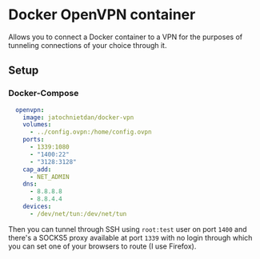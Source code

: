 # Docker OpenVPN container
Allows you to connect a Docker container to a VPN for the purposes of tunneling connections of your choice through it.

## Setup

### Docker-Compose
```yaml
  openvpn:
    image: jatochnietdan/docker-vpn
    volumes:
      - ../config.ovpn:/home/config.ovpn
    ports: 
      - 1339:1080
      - "1400:22"
      - "3128:3128"
    cap_add:
      - NET_ADMIN
    dns:
      - 8.8.8.8
      - 8.8.4.4
    devices:
      - /dev/net/tun:/dev/net/tun
```

Then you can tunnel through SSH using `root:test` user on port `1400` and there's a SOCKS5 proxy available at port `1339` with no login
through which you can set one of your browsers to route (I use Firefox).
